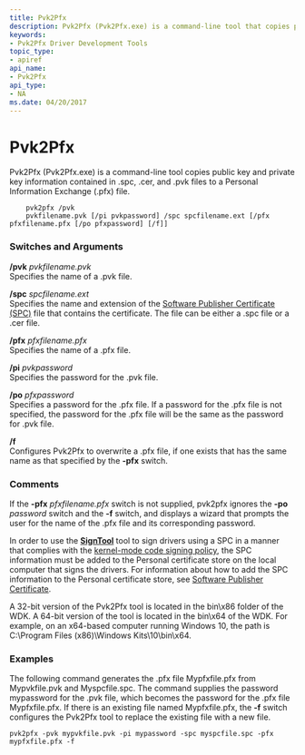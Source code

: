 ```yaml
---
title: Pvk2Pfx
description: Pvk2Pfx (Pvk2Pfx.exe) is a command-line tool that copies public key and private key information contained in .spc, .cer, and .pvk files to a Personal Information Exchange (.pfx) file.
keywords:
- Pvk2Pfx Driver Development Tools
topic_type:
- apiref
api_name:
- Pvk2Pfx
api_type:
- NA
ms.date: 04/20/2017
---
```


# Pvk2Pfx


Pvk2Pfx (Pvk2Pfx.exe) is a command-line tool copies public key and private key information contained in .spc, .cer, and .pvk files to a Personal Information Exchange (.pfx) file.

```
    pvk2pfx /pvk 
    pvkfilename.pvk [/pi pvkpassword] /spc spcfilename.ext [/pfx pfxfilename.pfx [/po pfxpassword] [/f]]
```

### <span id="switches_and_arguments"></span><span id="SWITCHES_AND_ARGUMENTS"></span>Switches and Arguments

<span id="_PVK_PVKFILENAME.PVK"></span>**/pvk** *pvkfilename.pvk*  
Specifies the name of a .pvk file.

<span id="_SPC_SPCFILENAME.EXT"></span>**/spc** *spcfilename.ext*  
Specifies the name and extension of the [Software Publisher Certificate (SPC)](../install/deprecation-of-software-publisher-certificates-and-commercial-release-certificates.md) file that contains the certificate. The file can be either a .spc file or a .cer file.

<span id="_PFX_PFXFILENAME.PFX"></span>**/pfx** *pfxfilename.pfx*  
Specifies the name of a .pfx file.

<span id="_pi_pvkpassword"></span><span id="_PI_PVKPASSWORD"></span>**/pi** *pvkpassword*  
Specifies the password for the .pvk file.

<span id="_po_pfxpassword"></span><span id="_PO_PFXPASSWORD"></span>**/po** *pfxpassword*  
Specifies a password for the .pfx file. If a password for the .pfx file is not specified, the password for the .pfx file will be the same as the password for .pvk file.

<span id="_f"></span><span id="_F"></span>**/f**  
Configures Pvk2Pfx to overwrite a .pfx file, if one exists that has the same name as that specified by the **-pfx** switch.

### <span id="comments"></span><span id="COMMENTS"></span>Comments

If the **-pfx** *pfxfilename.pfx* switch is not supplied, pvk2pfx ignores the **-po** *password* switch and the **-f** switch, and displays a wizard that prompts the user for the name of the .pfx file and its corresponding password.

In order to use the [**SignTool**](signtool.md) tool to sign drivers using a SPC in a manner that complies with the [kernel-mode code signing policy](../install/kernel-mode-code-signing-policy--windows-vista-and-later-.md), the SPC information must be added to the Personal certificate store on the local computer that signs the drivers. For information about how to add the SPC information to the Personal certificate store, see [Software Publisher Certificate](../install/deprecation-of-software-publisher-certificates-and-commercial-release-certificates.md).

A 32-bit version of the Pvk2Pfx tool is located in the bin\\x86 folder of the WDK. A 64-bit version of the tool is located in the bin\\x64 of the WDK. For example, on an x64-based computer running Windows 10, the path is C:\\Program Files (x86)\\Windows Kits\\10\\bin\\x64.

### <span id="examples"></span><span id="EXAMPLES"></span>Examples

The following command generates the .pfx file Mypfxfile.pfx from Mypvkfile.pvk and Myspcfile.spc. The command supplies the password mypassword for the .pvk file, which becomes the password for the .pfx file Mypfxfile.pfx. If there is an existing file named Mypfxfile.pfx, the **-f** switch configures the Pvk2Pfx tool to replace the existing file with a new file.

```
pvk2pfx -pvk mypvkfile.pvk -pi mypassword -spc myspcfile.spc -pfx mypfxfile.pfx -f
```
